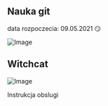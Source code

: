 ## Nauka git
data rozpoczecia: 09.05.2021
:smirk:

![Image](https://octodex.github.com/images/mona-the-rivetertocat.png)

## Witchcat
![Image](https://octodex.github.com/images/bewitchedtocat.jpg)

Instrukcja obslugi
